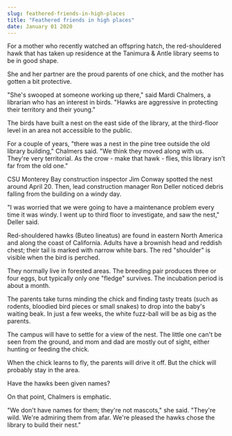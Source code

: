 ```yaml
---
slug: feathered-friends-in-high-places
title: "Feathered friends in high places"
date: January 01 2020
---
```


 
<p>
  For a mother who recently watched an offspring hatch, the red&#45;shouldered
  hawk that has taken up residence at the Tanimura &amp; Antle library seems to
  be in good shape.
</p>
<p>
  She and her partner are the proud parents of one chick, and the mother has
  gotten a bit protective.
</p>
<p>
  "She's swooped at someone working up there," said Mardi Chalmers, a librarian
  who has an interest in birds. "Hawks are aggressive in protecting their
  territory and their young."
</p>
<p>
  The birds have built a nest on the east side of the library, at the
  third&#45;floor level in an area not accessible to the public.
</p>
<p>
  For a couple of years, "there was a nest in the pine tree outside the old
  library building," Chalmers said. "We think they moved along with us. They're
  very territorial. As the crow &#45; make that hawk &#45; flies, this library
  isn't far from the old one."
</p>
<p>
  CSU Monterey Bay construction inspector Jim Conway spotted the nest around
  April 20. Then, lead construction manager Ron Deller noticed debris falling
  from the building on a windy day.
</p>
<p>
  "I was worried that we were going to have a maintenance problem every time it
  was windy. I went up to third floor to investigate, and saw the nest," Deller
  said.
</p>
<p>
  Red&#45;shouldered hawks &#40;Buteo lineatus&#41; are found in eastern North
  America and along the coast of California. Adults have a brownish head and
  reddish chest; their tail is marked with narrow white bars. The red "shoulder"
  is visible when the bird is perched.
</p>
<p>
  They normally live in forested areas. The breeding pair produces three or four
  eggs, but typically only one "fledge" survives. The incubation period is about
  a month.
</p>
<p>
  The parents take turns minding the chick and finding tasty treats &#40;such as
  rodents, bloodied bird pieces or small snakes&#41; to drop into the baby's
  waiting beak. In just a few weeks, the white fuzz&#45;ball will be as big as
  the parents.
</p>
<p>
  The campus will have to settle for a view of the nest. The little one can't be
  seen from the ground, and mom and dad are mostly out of sight, either hunting
  or feeding the chick.
</p>
<p>
  When the chick learns to fly, the parents will drive it off. But the chick
  will probably stay in the area.
</p>
<p>Have the hawks been given names?</p>
<p>On that point, Chalmers is emphatic.</p>
<p>
  "We don't have names for them; they're not mascots," she said. "They're wild.
  We're admiring them from afar. We're pleased the hawks chose the library to
  build their nest."
</p>
 
